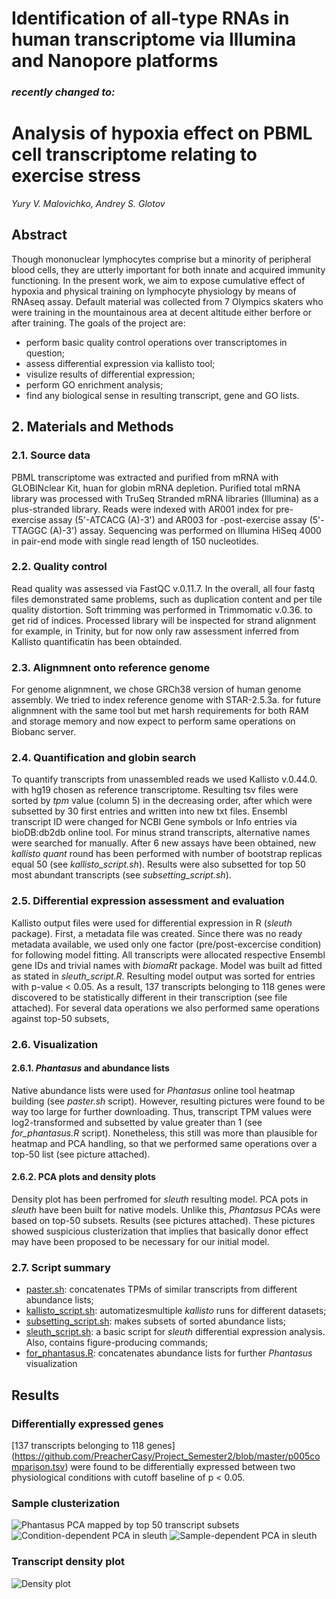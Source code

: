 # Identification of all-type RNAs in human transcriptome via Illumina and Nanopore platforms
### *recently changed to:*
# Analysis of hypoxia effect on PBML cell transcriptome relating to exercise stress
*Yury V. Malovichko, Andrey S. Glotov*

## Abstract

Though mononuclear lymphocytes comprise but a minority of peripheral blood cells, they are utterly important for both innate and acquired immunity functioning. In the present work, we aim to expose cumulative effect of hypoxia and physical training on lymphocyte physiology by means of RNAseq assay. Default material was collected from 7 Olympics skaters who were training in the mountainous area at decent altitude either berfore or after training. The goals of the project are:

+ perform basic quality control operations over transcriptomes in question;
+ assess differential expression via kallisto tool;
+ visulize results of differential expression;
+ perform GO enrichment analysis;
+ find any biological sense in resulting transcript, gene and GO lists.


## 2. Materials and Methods

### 2.1. Source data
PBML transcriptome was extracted and purified from mRNA with GLOBINclear Kit, huan for globin mRNA depletion. Purified total mRNA library was processed with TruSeq Stranded mRNA libraries (Illumina) as a plus-stranded library. Reads were indexed with AR001 index for pre-exercise assay (5'-ATCACG (A)-3') and AR003 for -post-exercise assay (5'-TTAGGC  (A)-3') assay.  Sequencing was performed on Illumina HiSeq 4000 in pair-end mode with single read length of 150 nucleotides. 

### 2.2. Quality control
Read quality was assessed via FastQC v.0.11.7. In the overall, all four fastq files demonstrated same problems, such as duplication content and per tile quality distortion. Soft trimming was performed in Trimmomatic v.0.36. to get rid of indices. Processed library will be inspected for strand alignment for example, in Trinity, but for now only raw assessment inferred from Kallisto quantificatin has been obtainded.

### 2.3. Alignmnent onto reference genome
For genome alignmnent, we chose GRCh38 version of human genome assembly. We tried to index reference genome with STAR-2.5.3a. for future alignmnent with the same tool but met harsh requirements for both RAM and storage memory and now expect to perform same operations on Biobanc server.

### 2.4. Quantification and globin search
To quantify transcripts from unassembled reads we used Kallisto v.0.44.0. with hg19 chosen as reference transcriptome. Resulting tsv files were sorted by *tpm* value (column 5) in the decreasing order, after which were subsetted by 30 first entries and written into new txt files. Ensembl transcript ID were changed for NCBI Gene symbols or Info entries via bioDB:db2db online tool. For minus strand transcripts, alternative names were searched for manually.
After 6 new assays have been obtained, new *kallisto quant* round has been performed with number of bootstrap replicas equal 50 (see *kallisto_script.sh*). Results were also subsetted for top 50 most abundant transcripts (see *subsetting_script.sh*).

### 2.5. Differential expression assessment and evaluation
Kallisto output files were used for differential expression in R (*sleuth* package). First, a metadata file was created. Since there was no ready metadata available, we used only one factor (pre/post-excercise condition) for following model fitting. All transcripts were allocated respective Ensembl gene IDs and trivial names with *biomaRt* package. Model was built ad fitted as stated in *sleuth_script.R*. Resulting model output was sorted for entries with p-value < 0.05. As a result, 137 transcripts belonging to 118 genes were discovered to be statistically different in their transcription (see file attached). For several data operations we also performed same operations against top-50 subsets,

### 2.6. Visualization
#### 2.6.1. *Phantasus* and abundance lists
Native abundance lists were used for *Phantasus* online tool heatmap building (see *paster.sh* script). However, resulting pictures were found to be way too large for further downloading. Thus, transcript TPM values were log2-transformed and subsetted by value greater than 1 (see *for_phantasus.R* script). Nonetheless, this still was more than plausible for heatmap and PCA handling, so that we performed same operations over a top-50 list (see picture attached).
#### 2.6.2. PCA plots and density plots
Density plot has been perfromed for *sleuth* resulting model. PCA pots in *sleuth* have been built for native models. Unlike this, *Phantasus* PCAs were based on top-50 subsets. Results (see pictures attached). These pictures showed suspicious clusterization that implies that basically donor effect may have been proposed to be necessary for our initial model.

### 2.7. Script summary
+ [paster.sh](https://github.com/PreacherCasy/Project_Semester2/blob/master/paster.sh): concatenates TPMs of similar transcripts from different abundance lists;
+ [kallisto_script.sh](https://github.com/PreacherCasy/Project_Semester2/blob/master/kallisto_script.sh): automatizesmultiple *kallisto* runs for different datasets;
+ [subsetting_script.sh](https://github.com/PreacherCasy/Project_Semester2/blob/master/subsetting_script.sh): makes subsets of sorted abundance lists;
+ [sleuth_script.sh](https://github.com/PreacherCasy/Project_Semester2/blob/master/sleuth_script.R): a basic script for *sleuth* differential expression analysis. Also, contains figure-producing commands;
+ [for_phantasus.R](https://github.com/PreacherCasy/Project_Semester2/blob/master/for_phantasus.R): concatenates abundance lists for further *Phantasus* visualization

## Results 
### Differentially expressed genes
[137 transcripts belonging to 118 genes] (https://github.com/PreacherCasy/Project_Semester2/blob/master/p005comparison.tsv) were found to be differentially expressed between two physiological conditions with cutoff baseline of p < 0.05.

### Sample clusterization 
![Phantasus PCA mapped by top 50 transcript subsets](https://github.com/PreacherCasy/Project_Semester2/blob/master/Phantasus_PCA_Top_50.png) 
![Condition-dependent PCA in sleuth](https://github.com/PreacherCasy/Project_Semester2/blob/master/condition_PCA_sleuth.jpg) 
![Sample-dependent PCA in sleuth](https://github.com/PreacherCasy/Project_Semester2/blob/master/sample_PCA_sleuth.jpg) 

### Transcript density plot
![Density plot](https://github.com/PreacherCasy/Project_Semester2/blob/master/density_plot.jpg) 
